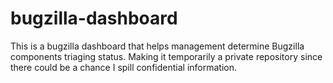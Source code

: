 # bugzilla-dashboard
This is a bugzilla dashboard that helps management determine Bugzilla components triaging status. Making it temporarily a private repository since there could be a chance I spill confidential information.
